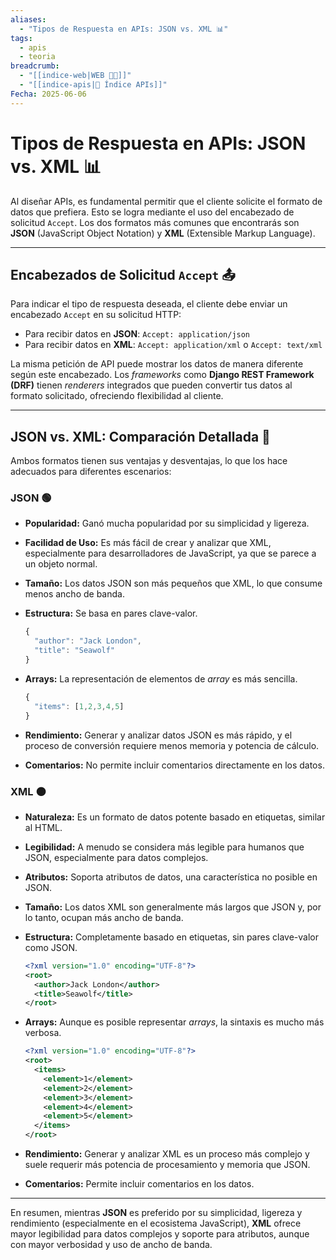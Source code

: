 ```yaml
---
aliases:
  - "Tipos de Respuesta en APIs: JSON vs. XML 📊"
tags:
  - apis
  - teoria
breadcrumb:
  - "[[indice-web|WEB 🔗📝]]"
  - "[[indice-apis|🔌 Índice APIs]]"
Fecha: 2025-06-06
---
```

# Tipos de Respuesta en APIs: JSON vs. XML 📊

Al diseñar APIs, es fundamental permitir que el cliente solicite el formato de datos que prefiera. Esto se logra mediante el uso del encabezado de solicitud `Accept`. Los dos formatos más comunes que encontrarás son **JSON** (JavaScript Object Notation) y **XML** (Extensible Markup Language).

---

## Encabezados de Solicitud `Accept` 📤

Para indicar el tipo de respuesta deseada, el cliente debe enviar un encabezado `Accept` en su solicitud HTTP:

- Para recibir datos en **JSON**: `Accept: application/json`
- Para recibir datos en **XML**: `Accept: application/xml` o `Accept: text/xml`

La misma petición de API puede mostrar los datos de manera diferente según este encabezado. Los _frameworks_ como **Django REST Framework (DRF)** tienen _renderers_ integrados que pueden convertir tus datos al formato solicitado, ofreciendo flexibilidad al cliente.

---

## JSON vs. XML: Comparación Detallada 🧐

Ambos formatos tienen sus ventajas y desventajas, lo que los hace adecuados para diferentes escenarios:

### **JSON** 🟢

- **Popularidad:** Ganó mucha popularidad por su simplicidad y ligereza.
- **Facilidad de Uso:** Es más fácil de crear y analizar que XML, especialmente para desarrolladores de JavaScript, ya que se parece a un objeto normal.
- **Tamaño:** Los datos JSON son más pequeños que XML, lo que consume menos ancho de banda.
- **Estructura:** Se basa en pares clave-valor.
    
    ```js
    {
      "author": "Jack London",
      "title": "Seawolf"
    }
    ```
    
- **Arrays:** La representación de elementos de _array_ es más sencilla.
    
    ```js
    {
      "items": [1,2,3,4,5]
    }
    ```
    
- **Rendimiento:** Generar y analizar datos JSON es más rápido, y el proceso de conversión requiere menos memoria y potencia de cálculo.
- **Comentarios:** No permite incluir comentarios directamente en los datos.

### **XML** 🟠

- **Naturaleza:** Es un formato de datos potente basado en etiquetas, similar al HTML.
- **Legibilidad:** A menudo se considera más legible para humanos que JSON, especialmente para datos complejos.
- **Atributos:** Soporta atributos de datos, una característica no posible en JSON.
- **Tamaño:** Los datos XML son generalmente más largos que JSON y, por lo tanto, ocupan más ancho de banda.
- **Estructura:** Completamente basado en etiquetas, sin pares clave-valor como JSON.
    
    ```xml
    <?xml version="1.0" encoding="UTF-8"?>
    <root>
      <author>Jack London</author>
      <title>Seawolf</title>
    </root>
    ```
    
- **Arrays:** Aunque es posible representar _arrays_, la sintaxis es mucho más verbosa.
    
    ```xml
    <?xml version="1.0" encoding="UTF-8"?>
    <root>
      <items>
        <element>1</element>
        <element>2</element>
        <element>3</element>
        <element>4</element>
        <element>5</element>
      </items>
    </root>
    ```
    
- **Rendimiento:** Generar y analizar XML es un proceso más complejo y suele requerir más potencia de procesamiento y memoria que JSON.
- **Comentarios:** Permite incluir comentarios en los datos.

---

En resumen, mientras **JSON** es preferido por su simplicidad, ligereza y rendimiento (especialmente en el ecosistema JavaScript), **XML** ofrece mayor legibilidad para datos complejos y soporte para atributos, aunque con mayor verbosidad y uso de ancho de banda.